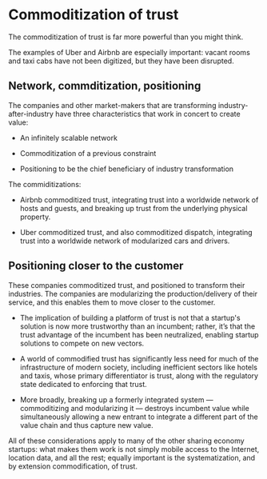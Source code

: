 # Commoditization of trust

The commoditization of trust is far more powerful than you might think.

The examples of Uber and Airbnb are especially important: vacant rooms and taxi cabs have not been digitized, but they have been disrupted.


## Network, commditization, positioning

The companies and other market-makers that are transforming industry-after-industry have three characteristics that work in concert to create value:

* An infinitely scalable network

* Commoditization of a previous constraint

* Positioning to be the chief beneficiary of industry transformation

The commiditizations:

* Airbnb commoditized trust, integrating trust into a worldwide network of hosts and guests, and breaking up trust from the underlying physical property.

* Uber commoditized trust, and also commoditized dispatch, integrating trust into a worldwide network of modularized cars and drivers.


## Positioning closer to the customer

These companies commoditized trust, and positioned to transform their industries. The companies are  modularizing the production/delivery of their service, and this enables them to move closer to the customer.

* The implication of building a platform of trust is not that a startup's solution is now more trustworthy than an incumbent; rather, it’s that the trust advantage of the incumbent has been neutralized, enabling startup solutions to compete on new vectors.

* A world of commodified trust has significantly less need for much of the infrastructure of modern society, including inefficient sectors like hotels and taxis, whose primary differentiator is trust, along with the regulatory state dedicated to enforcing that trust.

* More broadly, breaking up a formerly integrated system — commoditizing and modularizing it — destroys incumbent value while simultaneously allowing a new entrant to integrate a different part of the value chain and thus capture new value.

All of these considerations apply to many of the other sharing economy startups: what makes them work is not simply mobile access to the Internet, location data, and all the rest; equally important is the systematization, and by extension commodification, of trust.
